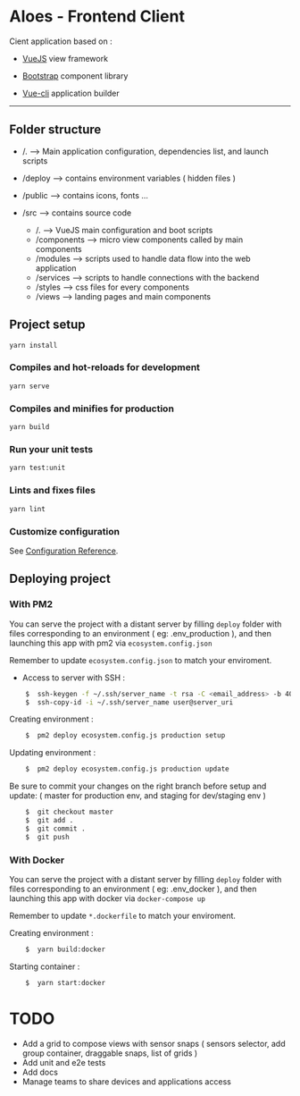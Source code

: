 # Aloes - Frontend Client

Cient application based on :

- [VueJS](https://vuejs.org/) view framework

- [Bootstrap](http://getbootstrap.com/) component library

- [Vue-cli](https://cli.vuejs.org/) application builder

---

## Folder structure

- /.  --> Main application configuration, dependencies list, and launch scripts 

- /deploy --> contains environment variables ( hidden files )

- /public --> contains icons, fonts ... 

- /src --> contains source code 
	- /.  -->  VueJS main configuration and boot scripts
	- /components --> micro view components called by main components
	- /modules --> scripts used to handle data flow into the web application
	- /services --> scripts to handle connections with the backend
	- /styles --> css files for every components
	- /views --> landing pages and main components

## Project setup
```
yarn install
```

### Compiles and hot-reloads for development
```
yarn serve
```

### Compiles and minifies for production
```
yarn build
```

### Run your unit tests
```
yarn test:unit
```

### Lints and fixes files
```
yarn lint
```

### Customize configuration
See [Configuration Reference](https://cli.vuejs.org/config/).


## Deploying project

### With PM2 
You can serve the project with a distant server by filling `deploy` folder with files corresponding to an environment ( eg: .env_production ), and then launching this app with pm2 via `ecosystem.config.json` 

Remember to update `ecosystem.config.json` to match your enviroment.

- Access to server with SSH :

```bash
	$  ssh-keygen -f ~/.ssh/server_name -t rsa -C <email_address> -b 4096
	$  ssh-copy-id -i ~/.ssh/server_name user@server_uri
```

Creating environment :

```bash
	$  pm2 deploy ecosystem.config.js production setup
```

Updating environment :

```bash
	$  pm2 deploy ecosystem.config.js production update
```

Be sure to commit your changes on the right branch before setup and update: ( master for production env, and staging for dev/staging env )

```bash
	$  git checkout master
	$  git add .
	$  git commit .
	$  git push
```

### With Docker 
You can serve the project with a distant server by filling `deploy` folder with files corresponding to an environment ( eg: .env_docker ), and then launching this app with docker via `docker-compose up` 

Remember to update `*.dockerfile` to match your enviroment.


Creating environment :

```bash
	$  yarn build:docker
```

Starting container :

```bash
	$  yarn start:docker
```


# TODO 

- Add a grid to compose views with sensor snaps ( sensors selector, add group container, draggable snaps, list of grids )
- Add unit and e2e tests
- Add docs
- Manage teams to share devices and applications access

